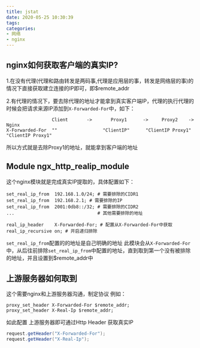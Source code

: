 ```yaml
---
title: jstat
date: 2020-05-25 10:30:39
tags:
categories:
- 网络
- nginx
---
```



## nginx如何获取客户端的真实IP?
1.在没有代理(代理和路由转发是两码事,代理是应用层的事，转发是网络层的事)的情况下直接获取建立连接的IP即可，即$remote_addr

2.有代理的情况下，要去除代理的地址才能拿到真实客户端IP，代理的执行代理的时候会把请求来源IP添加到`X-Forwarded-For`中，如下：
```text
                 Client       ->       Proxy1      ->     Proxy2    ->     Nginx
X-Forwarded-For  ""                 "ClientIP"      "ClientIP Proxy1"    "ClientIP Proxy1"
```
所以方式就是去除Proxy1的地址，就能拿到客户端的地址

## Module ngx_http_realip_module
这个nginx模块就是完成真实IP提取的，具体配置如下：
```text
set_real_ip_from  192.168.1.0/24; # 需要排除的CIDR1
set_real_ip_from  192.168.2.1; # 需要排除的IP
set_real_ip_from  2001:0db8::/32; # 需要排除的CIDR2
...                               # 其他需要排除的地址

real_ip_header    X-Forwarded-For; # 配置从X-Forwarded-For中获取
real_ip_recursive on; # 开启递归排除
```
`set_real_ip_from`配置的的地址是自己明确的地址
此模块会从`X-Forwarded-For`中，从后往前排除`set_real_ip_from`中配置的地址，直到取到第一个没有被排除的地址，并且设置到$remote_addr中

## 上游服务器如何取到
这个需要nginx和上游服务器沟通，制定协议
例如：
```text
proxy_set_header X-Forwarded-For $remote_addr;
proxy_set_header X-Real-Ip $remote_addr;
```
如此配置 上游服务器即可通过Http Header 获取真实IP
```java
request.getHeader("X-Forwarded-For"); 
request.getHeader("X-Real-Ip");
```
                

